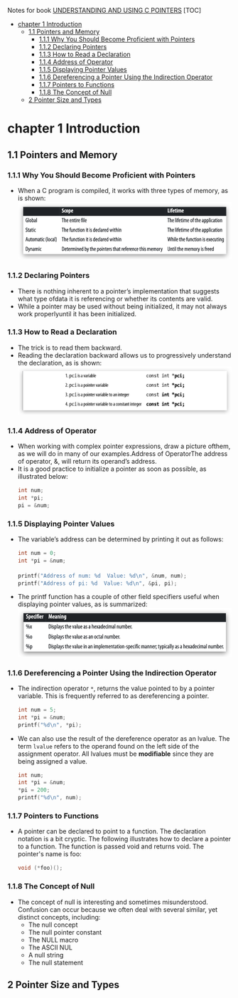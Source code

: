 Notes for book [UNDERSTANDING AND USING C POINTERS](https://book.douban.com/subject/20491037/)
[TOC]
- [chapter 1 Introduction](#chapter-1-introduction)
  - [1.1 Pointers and Memory](#11-pointers-and-memory)
    - [1.1.1 Why You Should Become Proficient with Pointers](#111-why-you-should-become-proficient-with-pointers)
    - [1.1.2 Declaring Pointers](#112-declaring-pointers)
    - [1.1.3 How to Read a Declaration](#113-how-to-read-a-declaration)
    - [1.1.4 Address of Operator](#114-address-of-operator)
    - [1.1.5 Displaying Pointer Values](#115-displaying-pointer-values)
    - [1.1.6 Dereferencing a Pointer Using the Indirection Operator](#116-dereferencing-a-pointer-using-the-indirection-operator)
    - [1.1.7 Pointers to Functions](#117-pointers-to-functions)
    - [1.1.8 The Concept of Null](#118-the-concept-of-null)
  - [2 Pointer Size and Types](#2-pointer-size-and-types)
# chapter 1 Introduction
## 1.1 Pointers and Memory
### 1.1.1 Why You Should Become Proficient with Pointers
- When a C program is compiled, it works with three types of memory, as is shown:
    ![](images/Xnip2019-12-19_11-13-23.png)

### 1.1.2 Declaring Pointers
- There is nothing inherent to a pointer’s implementation that suggests what type ofdata it is referencing or whether its contents are valid.
- While a pointer may be used without being initialized, it may not always work properlyuntil it has been initialized.

### 1.1.3 How to Read a Declaration
- The trick is to read them backward.
- Reading the declaration backward allows us to progressively understand the declaration, as is shown:
    ![](images/Xnip2019-12-19_12-26-00.png)

### 1.1.4 Address of Operator
- When  working  with  complex  pointer  expressions,  draw  a  picture  ofthem, as we will do in many of our examples.Address of OperatorThe  address  of  operator,  &,  will  return  its  operand’s  address.
- It is a good practice to initialize a pointer as soon as possible, as illustrated below:
    ```c
    int num;
    int *pi;
    pi = &num;
    ```

### 1.1.5 Displaying Pointer Values
- The variable’s address can be determined by printing it out as follows:
    ```c
    int num = 0;
    int *pi = &num;

    printf("Address of num: %d  Value: %d\n", &num, num);
    printf("Address of pi: %d  Value: %d\n", &pi, pi);
    ```
- The printf function has a couple of other field specifiers useful when displaying pointer values, as is summarized:
    ![](images/Xnip2019-12-19_12-53-39.png)

### 1.1.6 Dereferencing a Pointer Using the Indirection Operator
- The indirection operator `*`, returns the value pointed to by a pointer variable. This is frequently referred to as dereferencing a pointer.
    ```c
    int num = 5;
    int *pi = &num;
    printf("%d\n", *pi);
    ```
- We can also use the result of the dereference operator as an lvalue. The term `lvalue` refers to the operand found on the left side of the assignment operator. All lvalues must be **modifiable** since they are being assigned a value.
    ```c
    int num;
    int *pi = &num;
    *pi = 200;
    printf("%d\n", num);
    ```

### 1.1.7 Pointers to Functions
- A pointer can be declared to point to a function. The declaration notation is a bit cryptic. The following illustrates how to declare a pointer to a function. The function is passed void and returns void. The pointer's name is foo:
    ```c
    void (*foo)();
    ```

### 1.1.8 The Concept of Null
- The concept of null is interesting and sometimes misunderstood. Confusion can occur because we often deal with several similar, yet distinct concepts, including:
    - The null concept
    - The null pointer constant
    - The NULL macro
    - The ASCII NUL
    - A null string
    - The null statement

## 2 Pointer Size and Types
